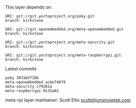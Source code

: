 This layer depends on:

    URI: git://git.yoctoproject.org/poky.git
    branch: kirkstone

    URI: git://git.openembedded.org/meta-openembedded.git
    branch: kirkstone

    URI: git://git.yoctoproject.org/meta-security.git
    branch: kirkstone

    URI: git://git.yoctoproject.org/meta-raspberrypi.git
    branch: kirkstone

Latest commits

    poky 387ab5f18b
    meta-openembedded acbe74879
    meta-security c79262a
    meta-raspberrypi 0135a02

meta-rpi layer maintainer: Scott Ellis <scott@jumpnowtek.com>
